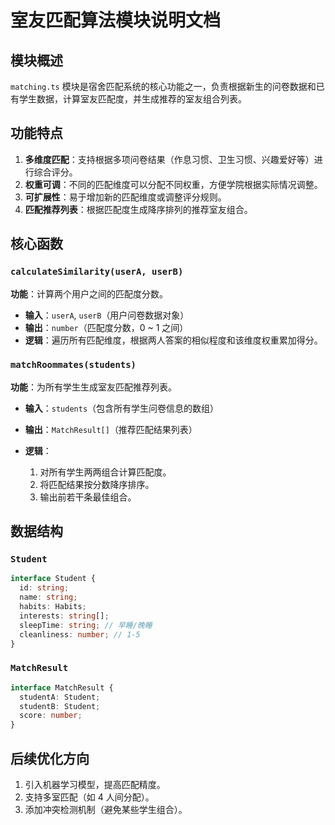 # 室友匹配算法模块说明文档

## 模块概述

`matching.ts` 模块是宿舍匹配系统的核心功能之一，负责根据新生的问卷数据和已有学生数据，计算室友匹配度，并生成推荐的室友组合列表。

## 功能特点

1. **多维度匹配**：支持根据多项问卷结果（作息习惯、卫生习惯、兴趣爱好等）进行综合评分。
2. **权重可调**：不同的匹配维度可以分配不同权重，方便学院根据实际情况调整。
3. **可扩展性**：易于增加新的匹配维度或调整评分规则。
4. **匹配推荐列表**：根据匹配度生成降序排列的推荐室友组合。

## 核心函数

### `calculateSimilarity(userA, userB)`

**功能**：计算两个用户之间的匹配度分数。

* **输入**：`userA`, `userB`（用户问卷数据对象）
* **输出**：`number`（匹配度分数，0 \~ 1 之间）
* **逻辑**：遍历所有匹配维度，根据两人答案的相似程度和该维度权重累加得分。

### `matchRoommates(students)`

**功能**：为所有学生生成室友匹配推荐列表。

* **输入**：`students`（包含所有学生问卷信息的数组）
* **输出**：`MatchResult[]`（推荐匹配结果列表）
* **逻辑**：

  1. 对所有学生两两组合计算匹配度。
  2. 将匹配结果按分数降序排序。
  3. 输出前若干条最佳组合。

## 数据结构

### `Student`

```ts
interface Student {
  id: string;
  name: string;
  habits: Habits;
  interests: string[];
  sleepTime: string; // 早睡/晚睡
  cleanliness: number; // 1-5
}
```

### `MatchResult`

```ts
interface MatchResult {
  studentA: Student;
  studentB: Student;
  score: number;
}
```

## 后续优化方向

1. 引入机器学习模型，提高匹配精度。
2. 支持多室匹配（如 4 人间分配）。
3. 添加冲突检测机制（避免某些学生组合）。
